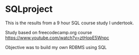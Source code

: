 # SQLproject
This is the results from a 9 hour SQL course study I undertook. 

Study based on freecodecamp.org course
https://www.youtube.com/watch?v=ztHopE5Wnpc

Objective was to build my own RDBMS using SQL
